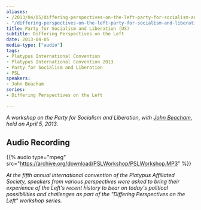 ```yaml
---
aliases:
- /2013/04/05/differing-perspectives-on-the-left-party-for-socialism-and-liberation-us
- "/differing-perspectives-on-the-left-party-for-socialism-and-liberation/"
title: Party for Socialism and Liberation (US)
subtitle: Differing Perspectives on the Left
date: 2013-04-05
media-type: ["audio"]
tags:
- Platypus International Convention
- Platypus International Convention 2013
- Party for Socialism and Liberation
- PSL
speakers:
- John Beacham
series:
- Differing Perspectives on the Left

---
```

_A workshop on the Party for Socialism and Liberation, with [John Beacham](/speakers/john-beacham/), held on April 5, 2013._

## Audio Recording

{{% audio type="mpeg" src="https://archive.org/download/PSLWorkshop/PSLWorkshop.MP3" %}}

_At the fifth annual international convention of the Platypus Affiliated Society, speakers from various perspectives were asked to bring their experience of the Left's recent history to bear on today's political possibilities and challenges as part of the "Differing Perspectives on the Left" workshop series._
